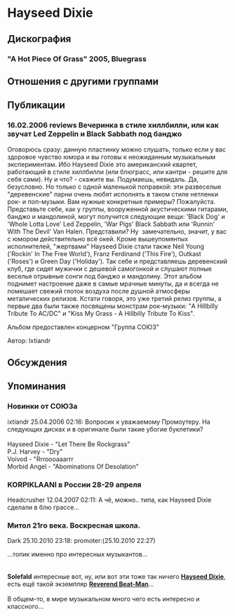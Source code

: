# Hayseed Dixie



## Дискография

### "A Hot Piece Of Grass" 2005, Bluegrass




## Отношения с другими группами


## Публикации

### 16.02.2006 reviews Вечеринка в стиле хиллбилли, или как звучат Led Zeppelin и Black Sabbath под банджо

<P>Оговорюсь сразу: данную пластинку можно слушать, только если у вас здоровое чувство юмора и вы готовы к неожиданным музыкальным экспериментам. Ибо Hayseed Dixie это американский квартет, работающий в стиле хиллбилли (или блюграсс, или кантри - решите для себя сами). Ну и что? - скажите вы. Подумаешь, невидаль. Да, безусловно. Но только с одной маленькой поправкой: эти развеселые "деревенские" парни очень любят исполнять в таком стиле нетленки рок- и поп-музыки. Вам нужные конкретные примеры? Пожалуйста. Представьте себе, как у группы, вооруженной акустическими гитарами, банджо и мандолиной, могут получится следующие вещи: 'Black Dog' и 'Whole Lotta Love' Led Zeppelin, 'War Pigs' Black Sabbath или 'Runnin' With The Devil' Van Halen. Представили? Ну&nbsp; замечательно, значит, у вас с юмором действительно всё окей. Кроме вышеупомянтых исполнителей, "жертвами" Hayseed Dixie стали также Neil Young ('Rockin' In The Free World'), Franz Ferdinand ('This Fire'), Outkast ('Roses') и&nbsp;Green Day ('Holiday'). Так себе и представляешь деревенский клуб, где сидят мужички с дешевой самогонкой и слушают полные веселья отрывные сонги под банджо и мандолину.&nbsp;Этот альбом поднимет настроение даже в самые мрачные минуты, да и всегда не помешает свежий глоток воздуха после душной атмосферы металических релизов. Кстати говоря, это уже третий релиз группы, а первые два были также посвящены монстрам рок-музыки: "A Hillbilly Tribute To AC/DC" и "Kiss My Grass - A Hillbilly Tribute To Kiss".</P>
<P>Альбом предоставлен концерном "Группа СОЮЗ"</P>
Автор: Ixtiandr


## Обсуждения


## Упоминания

### Новинки от СОЮЗа

ixtiandr 25.04.2006 02:16:
Вопросик к уважаемому Промоутеру. На следующих дисках и в оригинале были такие убогие буклетики?<BR><BR>Hayseed Dixie - "Let There Be Rockgrass"<BR>P.J. Harvey - "Dry"<BR>Voivod - "Rrroooaaarrr<BR>Morbid Angel - "Abominations Of Desolation"

### KORPIKLAANI в России 28-29 апреля

Headcrusher 12.04.2007 02:11:
А чё, можно.. типа, как Hayseed Dixie сделали в блю грассе...

### Митол 21го века. Воскресная школа.

Dark 25.10.2010 23:18:
promoter:(25.10.2010 22:27)<BR><DIV CLASS="quote">...топик именно про интересных музыкантов...</DIV><BR><BR><B>Solefald</B> интересные вот, ну, или вот эти тоже так ничего <B><A HREF="http://www.youtube.com/watch?v=xchVEK86i1U&feature=related" TARGET="_blank">Hayseed Dixie</A></B>, есть ещё такой экземпляр <B><A HREF="http://www.youtube.com/watch?v=DKQ1ufXFwZI&feature=related" TARGET="_blank">Reverend Beat-Man</A></B>...<BR><BR>В общем-то, в мире музыкальном много чего есть интересно и классного...<BR>

